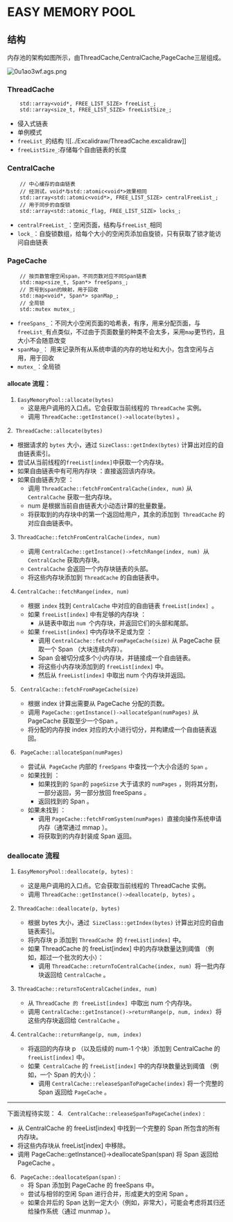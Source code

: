 # EASY MEMORY POOL
## 结构
内存池的架构如图所示，由ThreadCache,CentralCache,PageCache三层组成。

![0u1ao3wf.ags.png](https://spade-photos.oss-cn-beijing.aliyuncs.com/202506161603450.png)
### ThreadCache
```
	std::array<void*, FREE_LIST_SIZE> freeList_;    
    std::array<size_t, FREE_LIST_SIZE> freeListSize_;
```
+ 侵入式链表
+ 单例模式
+ `freeList_`的结构
![[../Excalidraw/ThreadCache.excalidraw]]
+ `freeListSize_`:存储每个自由链表的长度
### CentralCache
```
    // 中心缓存的自由链表
    // 经测试，void*与std::atomic<void*>效果相同
    std::array<std::atomic<void*>, FREE_LIST_SIZE> centralFreeList_;
    // 用于同步的自旋锁
    std::array<std::atomic_flag, FREE_LIST_SIZE> locks_;
```
+ `centralFreeList_`：空闲页面，结构与`freeList_`相同
+ `lock_`：自旋锁数组，给每个大小的空闲页添加自旋锁，只有获取了锁才能访问自由链表
### PageCache
```
    // 按页数管理空闲span，不同页数对应不同Span链表
    std::map<size_t, Span*> freeSpans_;
    // 页号到span的映射，用于回收
    std::map<void*, Span*> spanMap_;
    // 全局锁
    std::mutex mutex_;
```
+ `freeSpans_`：不同大小空闲页面的哈希表，有序，用来分配页面，与`freeList_`有点类似，不过由于页面数量的种类不会太多，采用`map`更节约，且大小不会随意改变
+ `spanMap_`： 用来记录所有从系统申请的内存的地址和大小，包含空闲与占用，用于回收
+ `mutex_`：全局锁

#### allocate 流程：
1. `EasyMemoryPool::allocate(bytes) `
   - 这是用户调用的入口点。它会获取当前线程的 `ThreadCache` 实例。
   - 调用 `ThreadCache::getInstance()->allocate(bytes)` 。

2.` ThreadCache::allocate(bytes)` 
   - 根据请求的 `bytes` 大小，通过 `SizeClass::getIndex(bytes)` 计算出对应的自由链表索引。
   - 尝试从当前线程的` freeList[index] `中获取一个内存块。
   - 如果自由链表中有可用内存块 ：直接返回该内存块。
   - 如果自由链表为空 ：
     - 调用 `ThreadCache::fetchFromCentralCache(index, num)` 从 `CentralCache` 获取一批内存块。
     - num 是根据当前自由链表大小动态计算的批量数量。
     - 将获取到的内存块中的第一个返回给用户，其余的添加到` ThreadCache` 的对应自由链表中。

3. `ThreadCache::fetchFromCentralCache(index, num)` 
   - 调用 `CentralCache::getInstance()->fetchRange(index, num) `从` CentralCache` 获取内存块。
   - `CentralCache` 会返回一个内存块链表的头部。
   - 将这些内存块添加到 `ThreadCache` 的自由链表中。

4. `CentralCache::fetchRange(index, num)`
   - 根据 `index` 找到 `CentralCache` 中对应的自由链表 `freeList[index] `。
   - 如果 `freeList[index]` 中有足够的内存块 ：
     - 从链表中取出 `num `个内存块，并返回它们的头部和尾部。
   - 如果 `freeList[index]` 中内存块不足或为空 ：
     - 调用 `CentralCache::fetchFromPageCache(size)` 从 PageCache 获取一个 Span （大块连续内存）。
     - Span 会被切分成多个小内存块，并链接成一个自由链表。
     - 将这些小内存块添加到的 `freeList[index]` 中。
     - 然后从 `freeList[index]` 中取出 num 个内存块并返回。

5. ` CentralCache::fetchFromPageCache(size)` 
   - 根据 index 计算出需要从 PageCache 分配的页数。
   - 调用 `PageCache::getInstance()->allocateSpan(numPages)` 从 PageCache 获取至少一个Span 。
   - 将分配的内存按 index 对应的大小进行切分，并构建成一个自由链表返回。

6. ` PageCache::allocateSpan(numPages)` 
   
   - 尝试从` PageCache` 内部的 `freeSpans` 中查找一个大小合适的 `Span` 。
   - 如果找到 ：
     - 如果找到的 `Span`的 `pageSizse` 大于请求的 `numPages` ，则将其分割，一部分返回，另一部分放回 freeSpans 。
     - 返回找到的 Span 。
   - 如果未找到 ：
     - 调用 `PageCache::fetchFromSystem(numPages) `直接向操作系统申请内存（通常通过 mmap ）。
     - 将获取到的内存封装成 Span 返回。

### deallocate 流程

1. `EasyMemoryPool::deallocate(p, bytes)` : 
   - 这是用户调用的入口点。它会获取当前线程的 ThreadCache 实例。
   - 调用 `ThreadCache::getInstance()->deallocate(p, bytes)` 。

2. `ThreadCache::deallocate(p, bytes)` 
   - 根据 bytes 大小，通过` SizeClass::getIndex(bytes)` 计算出对应的自由链表索引。
   - 将内存块 p 添加到 `ThreadCache `的 `freeList[index]` 中。
   - 如果 ThreadCache 的 freeList[index] 中的内存块数量达到阈值 （例如，超过一个批次的大小）：
     - 调用 `ThreadCache::returnToCentralCache(index, num) `将一批内存块返回给 `CentralCache` 。

3. `ThreadCache::returnToCentralCache(index, num) `
   - 从 `ThreadCache 的 freeList[index] `中取出 num 个内存块。
   - 调用 `CentralCache::getInstance()->returnRange(p, num, index) `将这些内存块返回给 `CentralCache` 。

4. `CentralCache::returnRange(p, num, index)` 
   - 将返回的内存块 p （以及后续的 num-1 个块）添加到 CentralCache 的 `freeList[index]` 中。
   - 如果` CentralCache` 的 `freeList[index]` 中的内存块数量达到阈值 （例如，一个 Span 的大小）：
     - 调用 `CentralCache::releaseSpanToPageCache(index)` 将一个完整的 Span 返回给 `PageCache` 。
***
下面流程待实现：
4. ` CentralCache::releaseSpanToPageCache(index)` :
   - 从 CentralCache 的 freeList[index] 中找到一个完整的 Span 所包含的所有内存块。
   - 将这些内存块从 freeList[index] 中移除。
   - 调用 PageCache::getInstance()->deallocateSpan(span) 将 Span 返回给 PageCache 。

6. ` PageCache::deallocateSpan(span)` :
   - 将 Span 添加到 PageCache 的 freeSpans 中。
   - 尝试与相邻的空闲 Span 进行合并，形成更大的空闲 Span 。
   - 如果合并后的 Span 达到一定大小（例如，非常大），可能会考虑将其归还给操作系统（通过 munmap ）。
